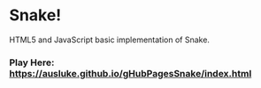 # Snake!
HTML5 and JavaScript basic implementation of Snake.

### Play Here: https://ausluke.github.io/gHubPagesSnake/index.html
